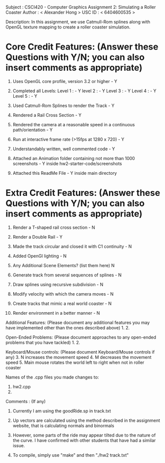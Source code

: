 Subject 	: CSCI420 - Computer Graphics 
Assignment 2: Simulating a Roller Coaster
Author		: < Alexander Hong >
USC ID 		: < 6404600535 >

Description: In this assignment, we use Catmull-Rom splines along with OpenGL texture mapping to create a roller coaster simulation.

Core Credit Features: (Answer these Questions with Y/N; you can also insert comments as appropriate)
======================

1. Uses OpenGL core profile, version 3.2 or higher - Y

2. Completed all Levels:
  Level 1 : - Y
  level 2 : - Y
  Level 3 : - Y
  Level 4 : - Y
  Level 5 : - Y

3. Used Catmull-Rom Splines to render the Track - Y
 
4. Rendered a Rail Cross Section - Y

5. Rendered the camera at a reasonable speed in a continuous path/orientation - Y

6. Run at interactive frame rate (>15fps at 1280 x 720) - Y

7. Understandably written, well commented code - Y

8. Attached an Animation folder containing not more than 1000 screenshots - Y inside hw2-starter-code/screenshots

9. Attached this ReadMe File - Y inside main directory

Extra Credit Features: (Answer these Questions with Y/N; you can also insert comments as appropriate)
======================

1. Render a T-shaped rail cross section - N

2. Render a Double Rail - Y

3. Made the track circular and closed it with C1 continuity - N

4. Added OpenGl lighting - N

5. Any Additional Scene Elements? (list them here) N

6. Generate track from several sequences of splines - N

7. Draw splines using recursive subdivision - N

8. Modify velocity with which the camera moves - N

9. Create tracks that mimic a real world coaster - N

10. Render environment in a better manner - N

Additional Features: (Please document any additional features you may have implemented other than the ones described above)
1. 
2.

Open-Ended Problems: (Please document approaches to any open-ended problems that you have tackled)
1.
2.

Keyboard/Mouse controls: (Please document Keyboard/Mouse controls if any)
3. N increases the movement speed
4. M decreases the movement speed
5. Main mouse rotates the world left to right when not in roller coaster

Names of the .cpp files you made changes to:
1. hw2.cpp
2.

Comments : (If any)
1. Currently I am using the goodRide.sp in track.txt

2. Up vectors are calculated using the method described in the assignment website, that is calculating normals and binormals

3. However, some parts of the ride may appear tilted due to the nature of the curve. I have confirmed with other students that have had a similar issue.

4. To compile, simply use "make" and then "./hw2 track.txt"



